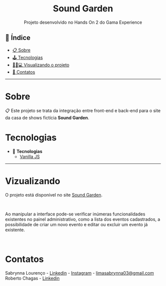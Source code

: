 
<h1 align="center"> Sound Garden </h1>
<p align="center"> Projeto desenvolvido no Hands On 2 do Gama Experience </p>

## 📕 Índice

- [📋 Sobre](#Sobre)
- [🕹 Tecnologias](#Tecnologias)
- [👩🏻💻 Visualizando o projeto](#Visualizando)
- [📲 Contatos](#Contatos)

<hr>

<!-- About -->

# Sobre

<p align="left"> 📋 Este projeto se trata da integração entre front-end e back-end para o site da casa de shows fictícia <b>Sound Garden</b>.</p>


<!-- TECHNOLOGIES -->

# Tecnologias

- 🧩 **Tecnologias**
  - [Vanilla JS](https://developer.mozilla.org/pt-BR/docs/Web/JavaScript)

<hr>

# Vizualizando

  O projeto está disponível no site [Sound Garden](https://sabrynnall.github.io/hands-on-2-sound-garden/).

<br>

Ao manipular a interface pode-se verificar inúmeras funcionalidades existentes no painel administrativo, como a lista dos eventos cadastrados, a possibilidade de criar um novo evento e editar ou excluir um evento já existente.

<br>

<!-- CONTACT -->

# Contatos

Sabrynna Lourenço - [Linkedin](https://www.linkedin.com/in/sabrynna-lourenco/) - [Instagram](https://www.instagram.com/sabrynna.ln/) - limasabrynna03@gmail.com
<br>
Roberto Chagas - [Linkedin](https://www.linkedin.com/in/roberto-chagas/)


